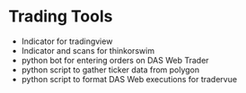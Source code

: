 # Trading Tools

- Indicator for tradingview
- Indicator and scans for thinkorswim
- python bot for entering orders on DAS Web Trader
- python script to gather ticker data from polygon
- python script to format DAS Web executions for tradervue
